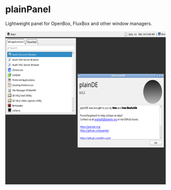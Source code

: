 # plainPanel
Lightweight panel for OpenBox, FluxBox and other window managers.<br><br>
<img src="scr-0.0.2.png" width=640 height=480>
